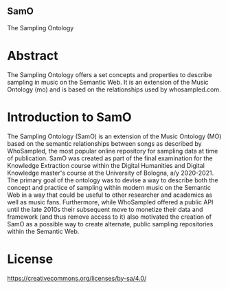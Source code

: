 ## SamO
The Sampling Ontology

# Abstract
The Sampling Ontology offers a set concepts and properties to describe sampling in music on the Semantic Web. It is an extension of the Music Ontology (mo) and is based on the relationships used by whosampled.com.

# Introduction to SamO
The Sampling Ontology (SamO) is an extension of the Music Ontology (MO) based on the semantic relationships between songs as described by WhoSampled, the most popular online repository for sampling data at time of publication. SamO was created as part of the final examination for the Knowledge Extraction course within the Digital Humanities and Digital Knowledge master's course at the University of Bologna, a/y 2020-2021. The primary goal of the ontology was to devise a way to describe both the concept and practice of sampling within modern music on the Semantic Web in a way that could be useful to other researcher and academics as well as music fans. Furthermore, while WhoSampled offered a public API until the late 2010s their subsequent move to monetize their data and framework (and thus remove access to it) also motivated the creation of SamO as a possible way to create alternate, public sampling repositories within the Semantic Web.

# License
https://creativecommons.org/licenses/by-sa/4.0/
